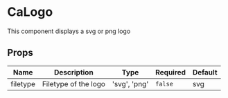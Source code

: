 # CaLogo

This component displays a svg or png logo

## Props

<!-- @vuese:CaLogo:props:start -->
|Name|Description|Type|Required|Default|
|---|---|---|---|---|
|filetype|Filetype of the logo|'svg', 'png'|`false`|svg|

<!-- @vuese:CaLogo:props:end -->


